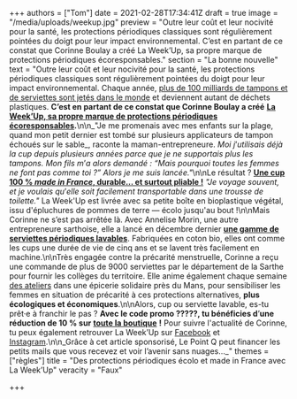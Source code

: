 +++
authors = ["Tom"]
date = 2021-02-28T17:34:41Z
draft = true
image = "/media/uploads/weekup.jpg"
preview = "Outre leur coût et leur nocivité pour la santé, les protections périodiques classiques sont régulièrement pointées du doigt pour leur impact environnemental. C’est en partant de ce constat que Corinne Boulay a créé La Week’Up, sa propre marque de protections périodiques écoresponsables."
section = "La bonne nouvelle"
text = "Outre leur coût et leur nocivité pour la santé, les protections périodiques classiques sont régulièrement pointées du doigt pour leur impact environnemental. Chaque année, [plus de 100 milliards de tampons et de serviettes sont jetés dans le monde](https://www.terrafemina.com/article/protections-hygieniques-ecologiques-3-alternatives-pour-des-regles-ecolo_a347945/1) et deviennent autant de déchets plastiques. **C’est en partant de ce constat que Corinne Boulay a créé** [**La Week’Up, sa propre marque de protections périodiques écoresponsables**](https://laweekup.com)**.**\n\n_\"Je me promenais avec mes enfants sur la plage, quand mon petit dernier est tombé sur plusieurs applicateurs de tampon échoués sur le sable_, raconte la maman-entrepreneure. _Moi j_’_utilisais déjà la cup depuis plusieurs années parce que je ne supportais plus les tampons. Mon fils m_’_a alors demandé : “Mais pourquoi toutes les femmes ne font pas comme toi ?” Alors je me suis lancée.\"_\n\nLe résultat ? [**Une cup 100 % _made in France_, durable... et surtout pliable !**](https://laweekup.com/coupe-menstruelle-2/) _\"Je voyage souvent, et je voulais qu_’_elle soit facilement transportable dans une trousse de toilette.\"_ La Week'Up est livrée avec sa petite boîte en bioplastique végétal, issu d'épluchures de pommes de terre — écolo jusqu'au bout !\n\nMais Corinne ne s’est pas arrêtée là. Avec Annelise Morin, une autre entrepreneure sarthoise, elle a lancé en décembre dernier [**une gamme de serviettes périodiques lavables**](https://laweekup.com/serviettes-hygieniques-lavables/). Fabriquées en coton bio, elles ont comme les cups une durée de vie de cinq ans et se lavent très facilement en machine.\n\nTrès engagée contre la précarité menstruelle, Corinne a reçu une commande de plus de 9000 serviettes par le département de la Sarthe pour fournir les collèges du territoire. Elle anime également chaque semaine [des ateliers](https://www.ouest-france.fr/leditiondusoir/2021-02-24/cet-atelier-permet-aux-femmes-de-parler-regles-coupes-menstruelles-et-perinee-sans-tabou-f2bbf2fe-45fe-4304-b7a3-fd557aa9b7a0) dans une épicerie solidaire près du Mans, pour sensibiliser les femmes en situation de précarité à ces protections alternatives, **plus écologiques et économiques**.\n\nAlors, cup ou serviette lavable, es-tu prêt·e à franchir le pas ? **Avec le code promo ?????, tu bénéficies d**’**une réduction de 10 % sur** [**toute la boutique**](https://laweekup.com/shop/) **!** Pour suivre l'actualité de Corinne, tu peux également retrouver La Week’Up sur [Facebook](https://www.facebook.com/laweekup) et [Instagram](https://www.instagram.com/laweekup/).\n\n_Grâce à cet article sponsorisé, Le Point Q peut financer les petits mails que vous recevez et voir l’avenir sans nuages…_"
themes = ["règles"]
title = "Des protections périodiques écolo et made in France avec La Week’Up"
veracity = "Faux"

+++
